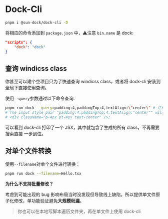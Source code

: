 # Dock-Cli

```bash
pnpm i @sun-dock/dock-cli -D
```

将相应的命令添加到 `package.json` 中，⚠️注意 `bin.name` 是 dock:

```json
"scripts": {
    "dock": "dock"
}
```

## 查询 windicss class
你甚至可以建个空项目只为了快速查询 windicss class，或者将 dock-cli 安装到全局下直接使用查询。

使用`--query`参数通过以下命令查询:
```bash
pnpm run dock --query=padding:4,paddingTop:4,textAlign:\"center\" # 注意不要有空格
# The input style pair "padding:4,paddingTop:4,textAlign:"center"" will tranform like this: 
# <div className="p-4px pt-4px text-center" />;
```
可以看到 dock-cli 打印了一个 JSX，其中就包含了生成的所有 class，不再需要搜索直接 一步到位。

## 对单个文件转换
使用`--filename`对单个文件进行转换：
```bash
pnpm run dock --filename=Hello.tsx
```
**为什么不支持批量修改？**

考虑到可能出现的 bug 影响布局当时没发现但导致线上缺陷，所以提供单文件原子化修改，单功能验证避免**大规模纰漏**。

> 你也可以在本地写脚本遍历文件夹，再在单文件上使用 dock-cli


